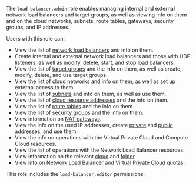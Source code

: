 The `load-balancer.admin` role enables managing internal and external network load balancers and target groups, as well as viewing info on them and on the cloud networks, subnets, route tables, gateways, security groups, and IP addresses.

Users with this role can:
* View the list of [network load balancers](../../network-load-balancer/concepts/index.md) and info on them.
* Create internal and external network load balancers and those with UDP listeners, as well as modify, delete, start, and stop load balancers.
* View the list of [target groups](../../network-load-balancer/concepts/target-resources.md) and the info on them, as well as create, modify, delete, and use target groups.
* View the list of [cloud networks](../../vpc/concepts/network.md#network) and info on them, as well as set up external access to them.
* View the list of [subnets](../../vpc/concepts/network.md#subnet) and info on them, as well as use them.
* View the list of [cloud resource addresses](../../vpc/concepts/address.md) and the info on them.
* View the list of [route tables](../../vpc/concepts/routing.md#rt-vpc) and the info on them.
* View the list of [security groups](../../vpc/concepts/security-groups.md) and the info on them.
* View information on [NAT gateways](../../vpc/concepts/gateways.md).
* View the info on the used IP addresses, create [private](../../vpc/concepts/address.md#internal-addresses) and [public](../../vpc/concepts/address.md#public-addresses) addresses, and use them.
* View the info on operations with the Virtual Private Cloud and Compute Cloud resources.
* View the list of operations with the Network Load Balancer resources.
* View information on the relevant [cloud](../../resource-manager/concepts/resources-hierarchy.md#cloud) and [folder](../../resource-manager/concepts/resources-hierarchy.md#folder).
* View info on [Network Load Balancer](../../network-load-balancer/concepts/limits.md#load-balancer-quotas) and [Virtual Private Cloud](../../vpc/concepts/limits.md#vpc-quotas) quotas.

This role includes the `load-balancer.editor` permissions.
